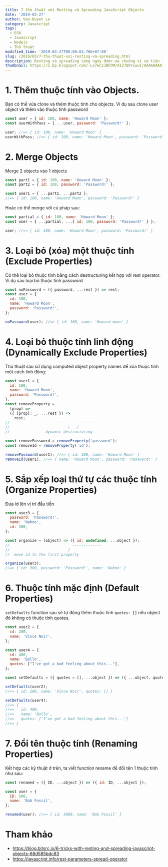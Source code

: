 ```yaml
---
title: 7 thủ thuật với Resting và Spreading JavaScript Objects
date: '2019-03-27'
author: Van-Duyet Le
category: Javascript
tags:
  - ES6
  - Javascript
  - Nodejs
  - Thủ thuật
modified_time: '2019-03-27T00:00:03.766+07:00'
slug: /2019/03/7-thu-thuat-voi-resting-va-spreading.html
description: Resting và spreading càng ngày được ưa chuộng vì sự tiện lợi của nó, sau đây là 7 tricks với JavaScript objects.
thumbnail: https://1.bp.blogspot.com/-Lx7eCzJBFOM/XI27Q9rLwuI/AAAAAAAA7f8/nArHouQIfwIJF_VQOpoUm2qaEG7VMgnfgCLcBGAs/s1600/Screen%2BShot%2B2019-03-17%2Bat%2B10.12.44%2BAM.png
---
```


# 1. Thêm thuộc tính vào Objects.

Bạn có thể vừa clone và thêm thuộc tính cho objects. Ví dụ sau clone user object và thêm vào thuộc tính password

```js
const user = { id: 100, name: 'Howard Moon' };
const userWithPass = { ...user, password: 'Password!' };

user; //=> { id: 100, name: 'Howard Moon' }
userWithPass; //=> { id: 100, name: 'Howard Moon', password: 'Password!' }
```

# 2. Merge Objects

Merge 2 objects vào 1 objects

```js
const part1 = { id: 100, name: 'Howard Moon' };
const part2 = { id: 100, password: 'Password!' };

const user1 = { ...part1, ...part2 };
//=> { id: 100, name: 'Howard Moon', password: 'Password!' }
```

Hoặc có thể merge với cú pháp sau:

```js
const partial = { id: 100, name: 'Howard Moon' };
const user = { ...partial, ...{ id: 100, password: 'Password!' } };

user; //=> { id: 100, name: 'Howard Moon', password: 'Password!' }
```

# 3. Loại bỏ (xóa) một thuộc tính (Exclude Properties)

Có thể loại bỏ thuộc tính bằng cách destructuring kết hợp với rest operator. Ví dụ sau loại bỏ thuộc tính password

```js
const noPassword = ({ password, ...rest }) => rest;
const user = {
  id: 100,
  name: 'Howard Moon',
  password: 'Password!',
};

noPassword(user); //=> { id: 100, name: 'Howard moon' }
```

# 4. Loại bỏ thuộc tính linh động (Dynamically Exclude Properties)

Thủ thuật sau sử dụng computed object property names để xóa thuộc tính một cách linh động:

```js
const user1 = {
  id: 100,
  name: 'Howard Moon',
  password: 'Password!',
};
const removeProperty =
  (prop) =>
  ({ [prop]: _, ...rest }) =>
    rest;
//                     ----       ------
//                          \   /
//                dynamic destructuring

const removePassword = removeProperty('password');
const removeId = removeProperty('id');

removePassword(user1); //=> { id: 100, name: 'Howard Moon' }
removeId(user1); //=> { name: 'Howard Moon', password: 'Password!' }
```

# 5. Sắp xếp loại thứ tự các thuộc tính (Organize Properties)

Đưa id lên vị trí đầu tiền

```js
const user3 = {
  password: 'Password!',
  name: 'Naboo',
  id: 300,
};

const organize = (object) => ({ id: undefined, ...object });
//                            -------------
//                          /
//  move id to the first property

organize(user3);
//=> { id: 300, password: 'Password!', name: 'Naboo' }
```

# 6. Thuộc tính mặc định (Default Properties)

`setDefaults` function sau sẽ tự động thêm thuộc tính `quotes: []` nếu object đó không có thuộc tính quotes.

```js
const user2 = {
  id: 200,
  name: 'Vince Noir',
};

const user4 = {
  id: 400,
  name: 'Bollo',
  quotes: ["I've got a bad feeling about this..."],
};

const setDefaults = ({ quotes = [], ...object }) => ({ ...object, quotes });

setDefaults(user2);
//=> { id: 200, name: 'Vince Noir', quotes: [] }

setDefaults(user4);
//=> {
//=>   id: 400,
//=>   name: 'Bollo',
//=>   quotes: ["I've got a bad feeling about this..."]
//=> }
```

# 7. Đổi tên thuộc tính (Renaming Properties)

Kết hợp các kỹ thuật ở trên, ta viết function rename để đổi tên 1 thuộc tính như sau:

```js
const renamed = ({ ID, ...object }) => ({ id: ID, ...object });

const user = {
  ID: 500,
  name: 'Bob Fossil',
};

renamed(user); //=> { id: 5000, name: 'Bob Fossil' }
```

# Tham khảo

- https://blog.bitsrc.io/6-tricks-with-resting-and-spreading-javascript-objects-68d585bdc83
- https://javascript.info/rest-parameters-spread-operator
